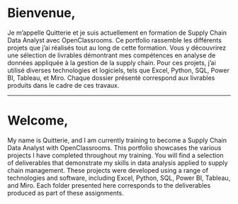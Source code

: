 # Bienvenue,

Je m’appelle Quitterie et je suis actuellement en formation de Supply Chain Data Analyst avec OpenClassrooms.
Ce portfolio rassemble les différents projets que j’ai réalisés tout au long de cette formation.
Vous y découvrirez une sélection de livrables démontrant mes compétences en analyse de données appliquée à la gestion de la supply chain.
Pour ces projets, j’ai utilisé diverses technologies et logiciels, tels que Excel, Python, SQL, Power BI, Tableau, et Miro.
Chaque dossier présenté correspond aux livrables produits dans le cadre de ces travaux.

----------------------------------------------------------------------------------------------------------------------------------------

# Welcome,

My name is Quitterie, and I am currently training to become a Supply Chain Data Analyst with OpenClassrooms.
This portfolio showcases the various projects I have completed throughout my training.
You will find a selection of deliverables that demonstrate my skills in data analysis applied to supply chain management.
These projects were developed using a range of technologies and software, including Excel, Python, SQL, Power BI, Tableau, and Miro.
Each folder presented here corresponds to the deliverables produced as part of these assignments.

